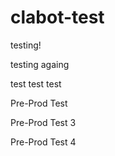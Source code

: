 # clabot-test


testing!

testing againg

test test test


Pre-Prod Test

Pre-Prod Test 3


Pre-Prod Test 4
